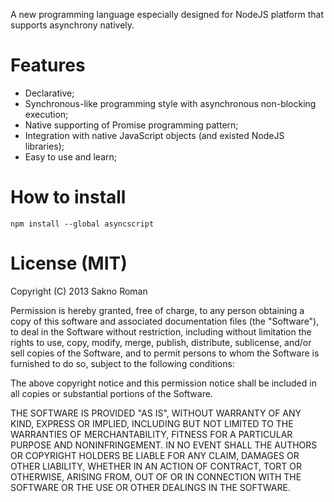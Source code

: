 A new programming language especially designed for NodeJS platform that supports asynchrony natively.

# Features
  * Declarative;
  * Synchronous-like programming style with asynchronous non-blocking execution;
  * Native supporting of Promise programming pattern;
  * Integration with native JavaScript objects (and existed NodeJS libraries);
  * Easy to use and learn;

# How to install

    npm install --global asyncscript

# License (MIT)
Copyright (C) 2013 Sakno Roman

Permission is hereby granted, free of charge, to any person obtaining a copy of this software and associated documentation files (the "Software"), to deal in the Software without restriction, including without limitation the rights to use, copy, modify, merge, publish, distribute, sublicense, and/or sell copies of the Software, and to permit persons to whom the Software is furnished to do so, subject to the following conditions:

The above copyright notice and this permission notice shall be included in all copies or substantial portions of the Software.

THE SOFTWARE IS PROVIDED "AS IS", WITHOUT WARRANTY OF ANY KIND, EXPRESS OR IMPLIED, INCLUDING BUT NOT LIMITED TO THE WARRANTIES OF MERCHANTABILITY, FITNESS FOR A PARTICULAR PURPOSE AND NONINFRINGEMENT. IN NO EVENT SHALL THE AUTHORS OR COPYRIGHT HOLDERS BE LIABLE FOR ANY CLAIM, DAMAGES OR OTHER LIABILITY, WHETHER IN AN ACTION OF CONTRACT, TORT OR OTHERWISE, ARISING FROM, OUT OF OR IN CONNECTION WITH THE SOFTWARE OR THE USE OR OTHER DEALINGS IN THE SOFTWARE.
